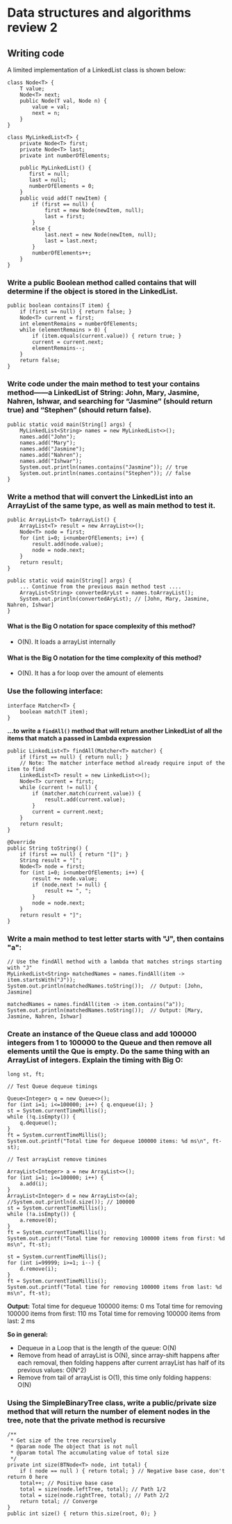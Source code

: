 # Data structures and algorithms review 2

## Writing code

A limited implementation of a LinkedList class is shown below:
```
class Node<T> {
    T value;
    Node<T> next;
    public Node(T val, Node n) {
        value = val;
        next = n;
    }
}

class MyLinkedList<T> {
    private Node<T> first;
    private Node<T> last;
    private int numberOfElements;
    
    public MyLinkedList() {
       first = null;
       last = null; 
       numberOfElements = 0;
    }
    public void add(T newItem) {
        if (first == null) {
            first = new Node(newItem, null);
            last = first;
        }
        else {
            last.next = new Node(newItem, null);
            last = last.next;
        }
        numberOfElements++;
    }
}  
```
### Write a public Boolean method called contains that will determine if the object is stored in the LinkedList.

```
public boolean contains(T item) {
    if (first == null) { return false; }
    Node<T> current = first;
    int elementRemains = numberOfElements;
    while (elementRemains > 0) {
        if (item.equals(current.value)) { return true; }
        current = current.next;
        elementRemains--;
    }
    return false;
} 
```

### Write code under the main method to test your contains method——a LinkedList of String: John, Mary, Jasmine, Nahren, Ishwar, and searching for “Jasmine” (should return true) and “Stephen” (should return false).

```
public static void main(String[] args) {
    MyLinkedList<String> names = new MyLinkedList<>();
    names.add("John");
    names.add("Mary");
    names.add("Jasmine");
    names.add("Nahren");
    names.add("Ishwar");
    System.out.println(names.contains("Jasmine")); // true
    System.out.println(names.contains("Stephen")); // false
}
```

### Write a method that will convert the LinkedList into an ArrayList of the same type, as well as main method to test it.
```
public ArrayList<T> toArrayList() {
    ArrayList<T> result = new ArrayList<>();
    Node<T> node = first;
    for (int i=0; i<numberOfElements; i++) {
        result.add(node.value);
        node = node.next;
    }
    return result;
}

public static void main(String[] args) {
    ... Continue from the previous main method test ....
    ArrayList<String> convertedAryLst = names.toArrayList();
    System.out.println(convertedAryLst); // [John, Mary, Jasmine, Nahren, Ishwar]
}
```
#### What is the Big O notation for space complexity of this method?
- O(N). It loads a arrayList internally

#### What is the Big O notation for the time complexity of this method?
- O(N). It has a for loop over the amount of elements

### Use the following interface:
```
interface Matcher<T> {
    boolean match(T item);
}
```

**...to write a `findAll()` method that will return another LinkedList of all the items that match a passed in Lambda expression**
```
public LinkedList<T> findAll(Matcher<T> matcher) {
    if (first == null) { return null; }
    // Note: The matcher interface method already require input of the item to find
    LinkedList<T> result = new LinkedList<>();
    Node<T> current = first;
    while (current != null) {
        if (matcher.match(current.value)) {
            result.add(current.value);
        }
        current = current.next;
    }
    return result;
}

@Override
public String toString() {
    if (first == null) { return "[]"; }
    String result = "[";
    Node<T> node = first;
    for (int i=0; i<numberOfElements; i++) {
        result += node.value;
        if (node.next != null) {
            result += ", ";
        }
        node = node.next;
    }
    return result + "]";
}
``` 

### Write a main method to test letter starts with "J", then contains "a":
```
// Use the findAll method with a lambda that matches strings starting with "J"
MyLinkedList<String> matchedNames = names.findAll(item -> item.startsWith("J"));
System.out.println(matchedNames.toString());  // Output: [John, Jasmine]

matchedNames = names.findAll(item -> item.contains("a"));
System.out.println(matchedNames.toString());  // Output: [Mary, Jasmine, Nahren, Ishwar]
```

### Create an instance of the Queue class and add 100000 integers from 1 to 100000 to the Queue and then remove all elements until the Que is empty. Do the same thing with an ArrayList of integers. Explain the timing with Big O:
```
long st, ft;

// Test Queue dequeue timings

Queue<Integer> q = new Queue<>();
for (int i=1; i<=100000; i++) { q.enqueue(i); }
st = System.currentTimeMillis();
while (!q.isEmpty()) {
    q.dequeue();
}
ft = System.currentTimeMillis();
System.out.printf("Total time for dequeue 100000 items: %d ms\n", ft-st);

// Test arrayList remove timines

ArrayList<Integer> a = new ArrayList<>();
for (int i=1; i<=100000; i++) {
    a.add(i);
}
ArrayList<Integer> d = new ArrayList<>(a); //System.out.println(d.size()); // 100000
st = System.currentTimeMillis();
while (!a.isEmpty()) {
    a.remove(0);
}
ft = System.currentTimeMillis();
System.out.printf("Total time for removing 100000 items from first: %d ms\n", ft-st);

st = System.currentTimeMillis();
for (int i=99999; i>=1; i--) {
    d.remove(i);
}
ft = System.currentTimeMillis();
System.out.printf("Total time for removing 100000 items from last: %d ms\n", ft-st);
```

**Output:**
Total time for dequeue 100000 items: 0 ms
Total time for removing 100000 items from first: 110 ms
Total time for removing 100000 items from last: 2 ms

**So in general:**
- Dequeue in a Loop that is the length of the queue: O(N)
- Remove from head of arrayList is O(N), since array-shift happens after each removal, then folding happens after current arrayList has half of its previous values: O(N^2)
- Remove from tail of arrayList is O(1), this time only folding happens: O(N)

### Using the SimpleBinaryTree class, write a public/private size method that will return the number of element nodes in the tree, note that the private method is recursive

```
/**
 * Get size of the tree recursively
 * @param node The object that is not null
 * @param total The accumulating value of total size
 */
private int size(BTNode<T> node, int total) {
    if ( node == null ) { return total; } // Negative base case, don't return 0 here
    total++; // Positive base case
    total = size(node.leftTree, total); // Path 1/2
    total = size(node.rightTree, total); // Path 2/2
    return total; // Converge
}
public int size() { return this.size(root, 0); }
```
